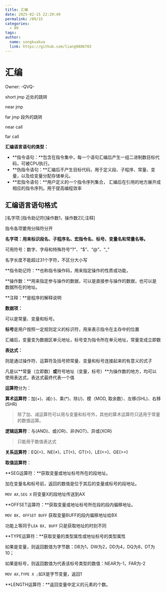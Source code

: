 ```yaml
---
title: 汇编
date: 2025-02-15 22:29:49
permalink: /09/15
categories: 
  - 09
tags: 
author:
  name: songkuakua
  link: https://github.com/liang9886703
---
```

# 汇编

Owner: -QVQ-

short jmp 近处的跳转 

near jmp

far jmp 段外的跳转

near call

far call

**汇编语言语句的类型：**

- **指令语句：**包含在指令集中，每一个语句汇编后产生一组二进制数目标代码，可被CPU执行。
- **伪指令语句：**汇编后不产生目标代码，用于定义段、子程序、常量、变量，以及给变量分配存储单元。
- **宏指令语句：**用户定义的一个指令序列集合， 汇编后在引用的地方展开成相应的指令序列。用于提高编程效率

## 汇编语言语句格式

[名字项:]指令助记符[操作数1，操作数2][;注释]

指令各项要用分隔符分开

**名字项：用来标识段名、子程序名、宏指令名、标号、变量名和常量名等。**

可用符号：数字、字母和特殊符号“?”、“$”、“@”、“_”

名字长度不能超过31个字符，不区分大小写

**指令助记符：**也称指令操作码，用来指定操作的性质或功能，

**操作数：**用来指定参与操作的数据，可以是直接参与操作的数据，也可以是数据所在的地址。

**注释：**是程序的解释说明

**数据项：**

可以是常量、变量和标号。

**标号**是用户按照一定规则定义的标识符，用来表示指令在主存中的位置

汇编后，变量变为数据区单元地址，标号变为指令所在单元地址，常量变成立即数

**表达式：**

则是通过操作符、运算符及括号把常量、变量和标号连接起来的有意义的式子

凡是以**常量（立即数）**或**符号地址（变量，标号）**为操作数的地方，均可以使用表达式，表达式最终代表一个值

**运算符**分为：

**算术运算符**：加(+)、减(-)、乘(*)、除(/)、模（MOD, 取余数）、左移(SHL)、右移(SHR)

> 除了加、减运算符可以用与变量和标号外，其他的算术运算符只适用于常量的数值运算。
> 

**逻辑运算符**：与(AND)、或(OR)、非(NOT)、异或(XOR) 

> 只能用于数值表达式
> 

**关系运算符**：EQ(=)、NE(≠)、LT(<)、GT(>)、LE(<=)、GE(>=) 

**取值运算符**：

**SEG运算符：**获取变量或地址标号所在的段地址。

加在变量名和标号前，返回的数值是位于其后的变量或标号的段地址。

`MOV AX,SEG X` 将变量X的段地址传送到AX

**OFFSET运算符：**获取变量或地址标号所在段的段内偏移地址。

`MOV BX, OFFSET BUFF` 获取变量BUFF的段内偏移地址给BX

功能上等同于`LEA BX, BUFF` 只是获取地址的时刻不同

**TYPE运算符：**获取变量的类型属性或地址标号的类型属性

如果是变量，则返回数值为字节数：DB为1，DW为2，DD为4，DQ为8，DT为10；

如果是标号，则返回数值为代表该标号类型的数值：NEAR为-1，FAR为-2

`MOV AX,TYPE X ;`如X是字节变量，返回1

**LENGTH运算符：**返回变量中定义的元素的个数。